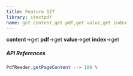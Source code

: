 ```yaml
---
title: Feature 127
library: itextpdf
name: get content,get pdf,get value,get index
---
```


**content**->get **pdf**->get **value**->get **index**->get 

##### API References

```java
PdfReader.getPageContent --> 100 %
```
